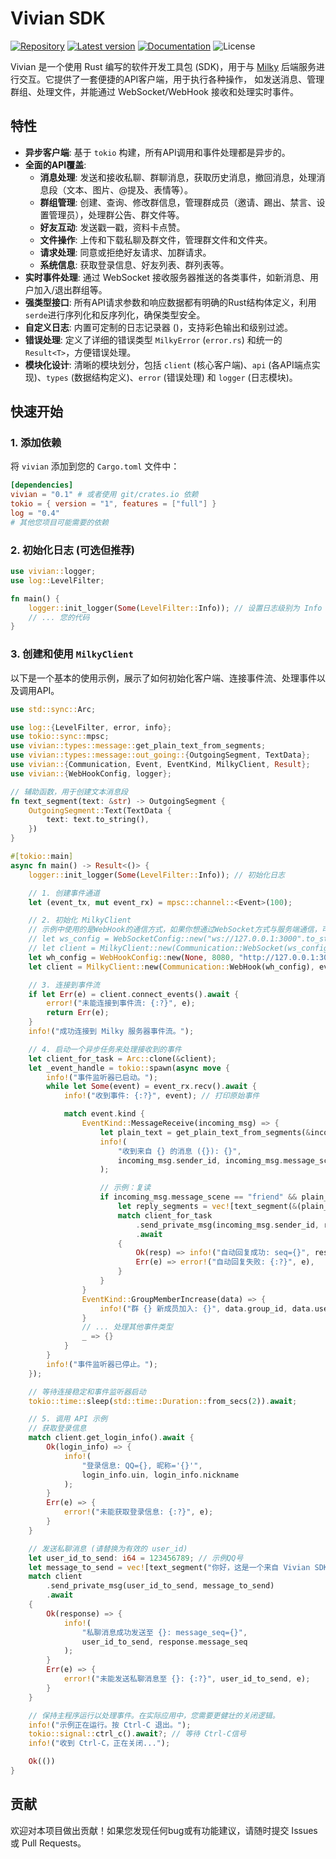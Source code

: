 # Vivian SDK

[![Repository](https://img.shields.io/badge/repository-GitHub-blue.svg)](https://github.com/hanasa2023/vivian-rs)
[![Latest version](https://img.shields.io/crates/v/vivian.svg)](https://crates.io/crates/vivian)
[![Documentation](https://docs.rs/vivian/badge.svg)](https://docs.rs/vivian)
![License](https://img.shields.io/crates/l/vivian.svg)

Vivian 是一个使用 Rust 编写的软件开发工具包 (SDK)，用于与 [Milky](https://milky.ntqqrev.org/)
后端服务进行交互。它提供了一套便捷的API客户端，用于执行各种操作，
如发送消息、管理群组、处理文件，并能通过 WebSocket/WebHook 接收和处理实时事件。

## 特性

- **异步客户端**: 基于 `tokio` 构建，所有API调用和事件处理都是异步的。
- **全面的API覆盖**:
  - **消息处理**: 发送和接收私聊、群聊消息，获取历史消息，撤回消息，处理消息段（文本、图片、@提及、表情等）。
  - **群组管理**: 创建、查询、修改群信息，管理群成员（邀请、踢出、禁言、设置管理员），处理群公告、群文件等。
  - **好友互动**: 发送戳一戳，资料卡点赞。
  - **文件操作**: 上传和下载私聊及群文件，管理群文件和文件夹。
  - **请求处理**: 同意或拒绝好友请求、加群请求。
  - **系统信息**: 获取登录信息、好友列表、群列表等。
- **实时事件处理**: 通过 WebSocket 接收服务器推送的各类事件，如新消息、用户加入/退出群组等。
- **强类型接口**: 所有API请求参数和响应数据都有明确的Rust结构体定义，利用 `serde`进行序列化和反序列化，确保类型安全。
- **自定义日志**: 内置可定制的日志记录器 ()，支持彩色输出和级别过滤。
- **错误处理**: 定义了详细的错误类型 `MilkyError` (`error.rs`) 和统一的 `Result<T>`，方便错误处理。
- **模块化设计**: 清晰的模块划分，包括 `client` (核心客户端)、`api` (各API端点实现)、`types` (数据结构定义)、`error` (错误处理) 和 `logger` (日志模块)。

## 快速开始

### 1. 添加依赖

将 `vivian` 添加到您的 `Cargo.toml` 文件中：

```toml
[dependencies]
vivian = "0.1" # 或者使用 git/crates.io 依赖
tokio = { version = "1", features = ["full"] }
log = "0.4"
# 其他您项目可能需要的依赖
```

### 2. 初始化日志 (可选但推荐)

```rust
use vivian::logger;
use log::LevelFilter;

fn main() {
    logger::init_logger(Some(LevelFilter::Info)); // 设置日志级别为 Info
    // ... 您的代码
}
```

### 3. 创建和使用 `MilkyClient`

以下是一个基本的使用示例，展示了如何初始化客户端、连接事件流、处理事件以及调用API。

```rust
use std::sync::Arc;

use log::{LevelFilter, error, info};
use tokio::sync::mpsc;
use vivian::types::message::get_plain_text_from_segments;
use vivian::types::message::out_going::{OutgoingSegment, TextData};
use vivian::{Communication, Event, EventKind, MilkyClient, Result};
use vivian::{WebHookConfig, logger};

// 辅助函数，用于创建文本消息段
fn text_segment(text: &str) -> OutgoingSegment {
    OutgoingSegment::Text(TextData {
        text: text.to_string(),
    })
}

#[tokio::main]
async fn main() -> Result<()> {
    logger::init_logger(Some(LevelFilter::Info)); // 初始化日志

    // 1. 创建事件通道
    let (event_tx, mut event_rx) = mpsc::channel::<Event>(100);

    // 2. 初始化 MilkyClient
    // 示例中使用的是WebHook的通信方式，如果你想通过WebSocket方式与服务端通信，可以参考下面的代码
    // let ws_config = WebSocketConfig::new("ws://127.0.0.1:3000".to_string(), None);
    // let client = MilkyClient::new(Communication::WebSocket(ws_config), event_tx)?;
    let wh_config = WebHookConfig::new(None, 8080, "http://127.0.0.1:3000".to_string(), None);
    let client = MilkyClient::new(Communication::WebHook(wh_config), event_tx)?;

    // 3. 连接到事件流
    if let Err(e) = client.connect_events().await {
        error!("未能连接到事件流: {:?}", e);
        return Err(e);
    }
    info!("成功连接到 Milky 服务器事件流。");

    // 4. 启动一个异步任务来处理接收到的事件
    let client_for_task = Arc::clone(&client);
    let _event_handle = tokio::spawn(async move {
        info!("事件监听器已启动。");
        while let Some(event) = event_rx.recv().await {
            info!("收到事件: {:?}", event); // 打印原始事件

            match event.kind {
                EventKind::MessageReceive(incoming_msg) => {
                    let plain_text = get_plain_text_from_segments(&incoming_msg.segments);
                    info!(
                        "收到来自 {} 的消息 ({}): {}",
                        incoming_msg.sender_id, incoming_msg.message_scene, plain_text
                    );

                    // 示例：复读
                    if incoming_msg.message_scene == "friend" && plain_text.starts_with("/echo") {
                        let reply_segments = vec![text_segment(&(plain_text.replace("/echo", "")))];
                        match client_for_task
                            .send_private_msg(incoming_msg.sender_id, reply_segments)
                            .await
                        {
                            Ok(resp) => info!("自动回复成功: seq={}", resp.message_seq),
                            Err(e) => error!("自动回复失败: {:?}", e),
                        }
                    }
                }
                EventKind::GroupMemberIncrease(data) => {
                    info!("群 {} 新成员加入: {}", data.group_id, data.user_id);
                }
                // ... 处理其他事件类型
                _ => {}
            }
        }
        info!("事件监听器已停止。");
    });

    // 等待连接稳定和事件监听器启动
    tokio::time::sleep(std::time::Duration::from_secs(2)).await;

    // 5. 调用 API 示例
    // 获取登录信息
    match client.get_login_info().await {
        Ok(login_info) => {
            info!(
                "登录信息: QQ={}, 昵称='{}'",
                login_info.uin, login_info.nickname
            );
        }
        Err(e) => {
            error!("未能获取登录信息: {:?}", e);
        }
    }

    // 发送私聊消息 (请替换为有效的 user_id)
    let user_id_to_send: i64 = 123456789; // 示例QQ号
    let message_to_send = vec![text_segment("你好，这是一个来自 Vivian SDK 的测试消息！")];
    match client
        .send_private_msg(user_id_to_send, message_to_send)
        .await
    {
        Ok(response) => {
            info!(
                "私聊消息成功发送至 {}: message_seq={}",
                user_id_to_send, response.message_seq
            );
        }
        Err(e) => {
            error!("未能发送私聊消息至 {}: {:?}", user_id_to_send, e);
        }
    }

    // 保持主程序运行以处理事件。在实际应用中，您需要更健壮的关闭逻辑。
    info!("示例正在运行。按 Ctrl-C 退出。");
    tokio::signal::ctrl_c().await?; // 等待 Ctrl-C信号
    info!("收到 Ctrl-C，正在关闭...");

    Ok(())
}

```

## 贡献

欢迎对本项目做出贡献！如果您发现任何bug或有功能建议，请随时提交 Issues 或 Pull Requests。
